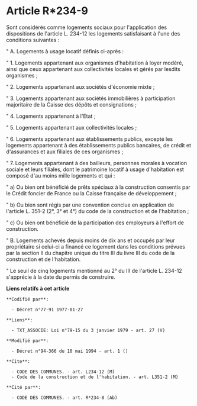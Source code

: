 # Article R*234-9

Sont considérés comme logements sociaux pour l'application des dispositions de l'article L. 234-12 les logements satisfaisant
à l'une des conditions suivantes :

" A.  Logements à usage locatif définis ci-après :

" 1. Logements appartenant aux organismes d'habitation à loyer modéré, ainsi que ceux appartenant aux collectivités locales
et gérés par lesdits organismes ;

" 2. Logements appartenant aux sociétés d'économie mixte ;

" 3. Logements appartenant aux sociétés immobilières à participation majoritaire de la Caisse des dépôts et consignations ;

" 4. Logements appartenant à l'Etat ;

" 5. Logements appartenant aux collectivités locales ;

" 6. Logements appartenant aux établissements publics, excepté les logements appartenant à des établissements publics
bancaires, de crédit et d'assurances et aux filiales de ces organismes ;

" 7. Logements appartenant à des bailleurs, personnes morales à vocation sociale et leurs filiales, dont le patrimoine
locatif à usage d'habitation est composé d'au moins mille logements et qui :

" a) Ou bien ont bénéficié de prêts spéciaux à la construction consentis par le Crédit foncier de France ou la Caisse
française de développement ;

" b) Ou bien sont régis par une convention conclue en application de l'article L. 351-2 (2°, 3° et 4°) du code de la
construction et de l'habitation ;

" c) Ou bien ont bénéficié de la participation des employeurs à l'effort de construction.

" B.  Logements achevés depuis moins de dix ans et occupés par leur propriétaire si celui-ci a financé ce logement dans les
conditions prévues par la section II du chapitre unique du titre III du livre III du code de la construction et de
l'habitation.

" Le seuil de cinq logements mentionné au 2° du III de l'article L. 234-12 s'apprécie à la date du permis de construire.

**Liens relatifs à cet article**

	**Codifié par**:

	  - Décret n°77-91 1977-01-27

	**Liens**:

	  - TXT_ASSOCIE: Loi n°79-15 du 3 janvier 1979 - art. 27 (V)

	**Modifié par**:

	  - Décret n°94-366 du 10 mai 1994 - art. 1 ()

	**Cite**:

	  - CODE DES COMMUNES. - art. L234-12 (M)
	  - Code de la construction et de l'habitation. - art. L351-2 (M)

	**Cité par**:

	  - CODE DES COMMUNES. - art. R*234-8 (Ab)
